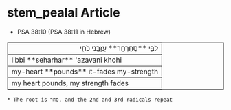 # stem_pealal Article
* PSA 38:10 (PSA 38:11 in Hebrew)
<table border="1" class="docutils">
<colgroup>
<col width="100%" />
</colgroup>
<tbody valign="top">
<tr class="row-odd" align="right"><td>לִבִּ֣י **סְ֭חַרְחַר** עֲזָבַ֣נִי כֹחִ֑י</td>
</tr>
<tr class="row-even"><td>libbi **seharhar** 'azavani khohi</td>
</tr>
<tr class="row-odd"><td>my-heart **pounds** it-fades my-strength</td>
</tr>
<tr class="row-even"><td>my heart pounds, my strength fades</td>
</tr>
</tbody>
</table>

    * The root is סחר, and the 2nd and 3rd radicals repeat